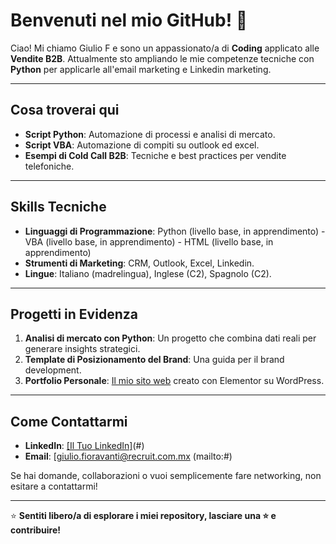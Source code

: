 # Benvenuti nel mio GitHub! 👋

Ciao! Mi chiamo Giulio F e sono un appassionato/a di **Coding** applicato alle **Vendite B2B**. 
Attualmente sto ampliando le mie competenze tecniche con **Python** per applicarle all'email marketing e Linkedin marketing.

---

## Cosa troverai qui

- **Script Python**: Automazione di processi e analisi di mercato.
- **Script VBA**: Automazione di compiti su outlook ed excel.
- **Esempi di Cold Call B2B**: Tecniche e best practices per vendite telefoniche.

---

## Skills Tecniche

- **Linguaggi di Programmazione**: Python (livello base, in apprendimento) - VBA (livello base, in apprendimento) - HTML (livello base, in apprendimento)
- **Strumenti di Marketing**: CRM, Outlook, Excel, Linkedin.
-  **Lingue**: Italiano (madrelingua), Inglese (C2), Spagnolo (C2).

---

## Progetti in Evidenza

1. **Analisi di mercato con Python**: Un progetto che combina dati reali per generare insights strategici.
2. **Template di Posizionamento del Brand**: Una guida per il brand development.
3. **Portfolio Personale**: [Il mio sito web](#) creato con Elementor su WordPress.

---

## Come Contattarmi

- **LinkedIn**: [[Il Tuo LinkedIn]](https://www.linkedin.com/in/giuliofioravanti/)(#)
- **Email**: [giulio.fioravanti@recruit.com.mx (mailto:#)

Se hai domande, collaborazioni o vuoi semplicemente fare networking, non esitare a contattarmi!

---

⭐ **Sentiti libero/a di esplorare i miei repository, lasciare una ⭐ e contribuire!**
